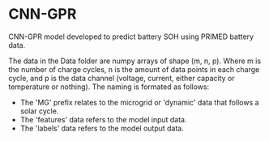 # CNN-GPR

CNN-GPR model developed to predict battery SOH using PRIMED battery data.

The data in the Data folder are numpy arrays of shape (m, n, p). Where m is the number of charge cycles, n is the amount of data points in each charge cycle, and p is the data channel (voltage, current, either capacity or temperature or nothing). The naming is formated as follows:

  - The 'MG' prefix relates to the microgrid or 'dynamic' data that follows a solar cycle.
  - The 'features' data refers to the model input data.
  - The 'labels' data refers to the model output data.
